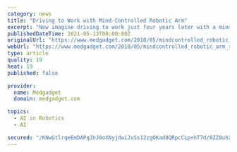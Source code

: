 ```yaml
---
category: news
title: "Driving to Work with Mind-Controlled Robotic Arm"
excerpt: "Now imagine driving to work just four years later with a mind-controlled robotic arm. Such is the incredible feat of biomedical engineers at Otto Bock, surgeons at Vienna General Hospital and a 21 ..."
publishedDateTime: 2021-05-13T00:00:00Z
originalUrl: "https://www.medgadget.com/2010/05/mindcontrolled_robotic_arm_reaches_out_in_europe.html"
webUrl: "https://www.medgadget.com/2010/05/mindcontrolled_robotic_arm_reaches_out_in_europe.html"
type: article
quality: 19
heat: 19
published: false

provider:
  name: Medgadget
  domain: medgadget.com

topics:
  - AI in Robotics
  - AI

secured: "/KNwGtlrqeEmDAPqJhJ0oXNyjdwiJuSs12zgOKad8QRpcCLp+hT7d/0ZZ8uhXH5dlFrtyu43DFabMvhgOube7kG1tQKIxIoLcBxRQp/QMlnaT9rOJA8aZ3hkfULHcK8tVO3KO+VI4T42P2GlaXR7Rf7cZZVXmChuMJwExZ+gNPhMNpq8Yd1oUo0ymYc+eWRcWl91lJMUxfSNMJEQaZF5HootaWfCWxQFFOvRodPDHlrmU4QcV7oQZ+77e+O79MsyJjYVqgjMR/HQ9/a2Hs1R+aD0u/RcQBXKUseaOj69AQfKU1UgQyTUePkMZkNPNEIKv9iEltTtUy88xK3IihzhZ/NSK/fq+MnuuKwQe7kI9uw=;oB74QAE6NhTYLMpsmL89cA=="
---
```



